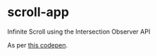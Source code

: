 # scroll-app
Infinite Scroll using the Intersection Observer API

As per [this codepen](https://codepen.io/ruppysuppy/pen/abBeZwj).
